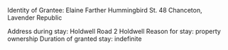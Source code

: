 Identity of Grantee:
	Elaine Farther
	Hummingbird St. 48
	Chanceton, Lavender Republic

Address during stay:
	Holdwell Road 2
	Holdwell
Reason for stay: property ownership
Duration of granted stay: indefinite